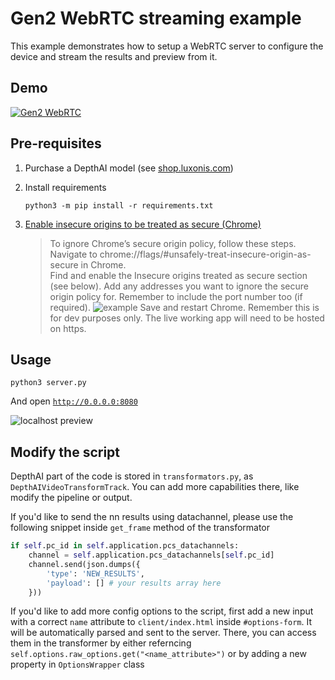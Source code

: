 # Gen2 WebRTC streaming example

This example demonstrates how to setup a WebRTC server to configure the device and stream the results and preview from it.

## Demo

[![Gen2 WebRTC](https://user-images.githubusercontent.com/5244214/121884542-58a1bf00-cd13-11eb-851d-dc45d541e385.gif)](https://youtu.be/8aeqGgO8LjY)

## Pre-requisites

1. Purchase a DepthAI model (see [shop.luxonis.com](https://shop.luxonis.com/))
2. Install requirements
   ```
   python3 -m pip install -r requirements.txt
   ```
3. [Enable insecure origins to be treated as secure (Chrome)](https://stackoverflow.com/a/58449078/5494277)

   > To ignore Chrome’s secure origin policy, follow these steps. Navigate to chrome://flags/#unsafely-treat-insecure-origin-as-secure in Chrome.  
   > Find and enable the Insecure origins treated as secure section (see below). Add any addresses you want to ignore the secure origin policy for. Remember to include the port number too (if required). 
   ![example](https://i.stack.imgur.com/8HpYF.png)
   > Save and restart Chrome. 
   > Remember this is for dev purposes only. The live working app will need to be hosted on https.

## Usage

```
python3 server.py
```

And open [`http://0.0.0.0:8080`](http://0.0.0.0:8080)

![localhost preview](https://user-images.githubusercontent.com/5244214/121889877-03b57700-cd1a-11eb-945c-7a4fe5ed29f1.png)

## Modify the script

DepthAI part of the code is stored in `transformators.py`, as `DepthAIVideoTransformTrack`.
You can add more capabilities there, like modify the pipeline or output.

If you'd like to send the nn results using datachannel, please use the following snippet inside `get_frame` method of the transformator

```python
if self.pc_id in self.application.pcs_datachannels:
    channel = self.application.pcs_datachannels[self.pc_id]
    channel.send(json.dumps({
        'type': 'NEW_RESULTS',
        'payload': [] # your results array here
    }))

```

If you'd like to add more config options to the script, first add a new input with a correct `name` attribute
to `client/index.html` inside `#options-form`. It will be automatically parsed and sent to the server.
There, you can access them in the transformer by either referncing `self.options.raw_options.get("<name_attribute>")`
or by adding a new property in `OptionsWrapper` class